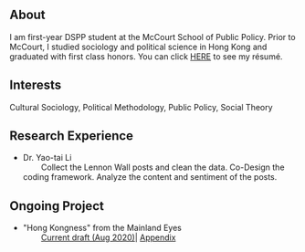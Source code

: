 ## About
I am first-year DSPP student at the McCourt School of Public Policy. Prior to McCourt, I studied sociology and political science in Hong Kong and graduated with first class honors. You can click [HERE](CV/Resume_of_Charlie_Zhang.pdf) to see my résumé.

## Interests

Cultural Sociology, Political Methodology, Public Policy, Social Theory

## Research Experience
- Dr. Yao-tai Li\
 &nbsp; &nbsp; &nbsp; &nbsp; Collect the Lennon Wall posts and clean the data. Co-Design the coding framework. Analyze the content and sentiment of the posts. 

## Ongoing Project 
- "Hong Kongness" from the Mainland Eyes\
 &nbsp; &nbsp; &nbsp; &nbsp; [Current draft (Aug 2020)](Project/Hong_Kongness_from_the_Mainland_Eyes.pdf)| [Appendix]()
